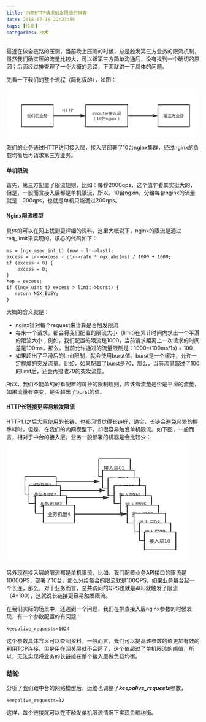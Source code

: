 ```yaml
---
title: 内网HTTP请求触发限流的排查
date: 2018-07-16 22:27:55
tags: [性能]
categories: 技术
---
```


最近在做全链路的压测，当前晚上压测的时候，总是触发第三方业务的限流机制，虽然我们确实压的流量比较大，可以跟第三方简单沟通后，没有找到一个确切的原因；后面经过排查理了一个大概的思路，下面就讲一下具体的问题。

先看一下我们的整个流程（简化版的），如图：

![](/images/tech/http-limit-01.png)

我们的业务通过HTTP访问接入层，接入层部署了10台nginx集群，经过nginx的负载均衡后再请求第三方业务。

#### 单机限流

首先，第三方配置了限流规则，比如：每秒2000qps，这个值乍看其实挺大的，但是，一般而言接入层都是单机限流，所以，10台ngxin，分给每台nginx的流量就是：200qps，也就是单机只能通过200qps。


#### Nginx限流模型

具体的可以在网上找到更详细的资料，这里大概说下，nginx的限流是通过req_limit来实现的，核心的代码如下：

```
ms = (ngx_msec_int_t) (now - lr->last);
excess = lr->excess - ctx->rate * ngx_abs(ms) / 1000 + 1000;
if (excess < 0) {
    excess = 0;
}
*ep = excess;
if ((ngx_uint_t) excess > limit->burst) {
   return NGX_BUSY;
}

```

大概的含义就是：

* nginx针对每个request来计算是否触发限流
* 每来一个请求，都会将我们配置的限流大小（limit)在累计时间内求出一个平滑的限流大小；例如，我们配置的限流是1000，当前请求距离上一次请求的时间差是100ms，那么，当前允许通过的流量限制是：1000*(100ms/1s) = 100.
* 如果超出了平滑后的limit限制，就会使用burst值。burst是一个缓冲，允许一定程度的突发流量。比如，如果配置了burst是70，那么，当前流量超过了100的limit后，还会再接收70的突发流量。

所以，我们不能单纯的看配置的每秒的限制规则，应该看流量是否是平滑的流量，如果流量有突变，是否超出了burst的值。

#### HTTP长链接更容易触发限流

HTTP1.1之后大家使用的长链，也都习惯觉得长链好，确实，长链会避免频繁的握手耗时，但是，在我们的内网模型下，却很容易触发单机限流。如下图，一般而言，相对于中台的接入层，业务一般部署的机器是会比较少：
![](/images/tech/http-limit-02.png)

另外现在接入层的限流都是单机限流，比如，我们配置业务API接口的限流是1000QPS，部署了10台，那么分给每台的限流就是100QPS，如果业务每台起一个长连，那么，对于业务而言，总共访问的QPS也就是400就触发了限流（4*100），这就说长链接更容易触发限流。

在我们实际的场景中，还遇到一个问题，我们在排查接入层nginx参数的时候发现，有一个参数配置的有问题：

```
keepalive_requests=1024
```

这个参数具体含义可以查阅资料，一般而言，我们可以提高该参数的值更加有效的利用TCP连接，但是用在网关层就不合适了，这个值超过了单机限流的阈值，所以，无法实现将业务的长链接在整个接入层做负载均衡。

### 结论

分析了我们跟中台的网络模型后，运维也调整了***keepalive_requests***参数，

```
keepalive_requests=32
```
这样，每个链接就可以在不触发单机限流情况下实现负载均衡。